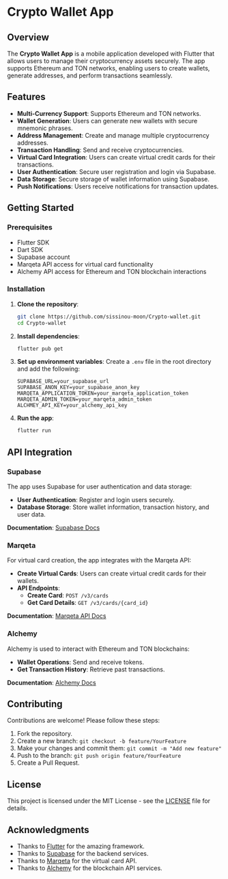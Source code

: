 # Crypto Wallet App

## Overview
The **Crypto Wallet App** is a mobile application developed with Flutter that allows users to manage their cryptocurrency assets securely. The app supports Ethereum and TON networks, enabling users to create wallets, generate addresses, and perform transactions seamlessly. 

## Features
- **Multi-Currency Support**: Supports Ethereum and TON networks.
- **Wallet Generation**: Users can generate new wallets with secure mnemonic phrases.
- **Address Management**: Create and manage multiple cryptocurrency addresses.
- **Transaction Handling**: Send and receive cryptocurrencies.
- **Virtual Card Integration**: Users can create virtual credit cards for their transactions.
- **User Authentication**: Secure user registration and login via Supabase.
- **Data Storage**: Secure storage of wallet information using Supabase.
- **Push Notifications**: Users receive notifications for transaction updates.

## Getting Started

### Prerequisites
- Flutter SDK
- Dart SDK
- Supabase account
- Marqeta API access for virtual card functionality
- Alchemy API access for Ethereum and TON blockchain interactions

### Installation
1. **Clone the repository**:
    ```bash
    git clone https://github.com/sissinou-moon/Crypto-wallet.git
    cd Crypto-wallet
    ```

2. **Install dependencies**:
    ```bash
    flutter pub get
    ```

3. **Set up environment variables**: Create a `.env` file in the root directory and add the following:
    ```plaintext
    SUPABASE_URL=your_supabase_url
    SUPABASE_ANON_KEY=your_supabase_anon_key
    MARQETA_APPLICATION_TOKEN=your_marqeta_application_token
    MARQETA_ADMIN_TOKEN=your_marqeta_admin_token
    ALCHMEY_API_KEY=your_alchemy_api_key
    ```

4. **Run the app**:
    ```bash
    flutter run
    ```

## API Integration

### Supabase
The app uses Supabase for user authentication and data storage:
- **User Authentication**: Register and login users securely.
- **Database Storage**: Store wallet information, transaction history, and user data.

**Documentation**: [Supabase Docs](https://supabase.io/docs)

### Marqeta
For virtual card creation, the app integrates with the Marqeta API:
- **Create Virtual Cards**: Users can create virtual credit cards for their wallets.
- **API Endpoints**:
    - **Create Card**: `POST /v3/cards`
    - **Get Card Details**: `GET /v3/cards/{card_id}`

**Documentation**: [Marqeta API Docs](https://developer.marqeta.com/docs)

### Alchemy
Alchemy is used to interact with Ethereum and TON blockchains:
- **Wallet Operations**: Send and receive tokens.
- **Get Transaction History**: Retrieve past transactions.

**Documentation**: [Alchemy Docs](https://docs.alchemy.com)

## Contributing
Contributions are welcome! Please follow these steps:
1. Fork the repository.
2. Create a new branch: `git checkout -b feature/YourFeature`
3. Make your changes and commit them: `git commit -m "Add new feature"`
4. Push to the branch: `git push origin feature/YourFeature`
5. Create a Pull Request.

## License
This project is licensed under the MIT License - see the [LICENSE](LICENSE) file for details.

## Acknowledgments
- Thanks to [Flutter](https://flutter.dev) for the amazing framework.
- Thanks to [Supabase](https://supabase.io) for the backend services.
- Thanks to [Marqeta](https://marqeta.com) for the virtual card API.
- Thanks to [Alchemy](https://alchemy.com) for the blockchain API services.

